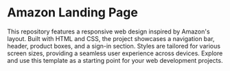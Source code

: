 # Amazon Landing Page
 This repository features a responsive web design inspired by Amazon's layout. Built with HTML and CSS, the project showcases a navigation bar, header, product boxes, and a sign-in section. Styles are tailored for various screen sizes, providing a seamless user experience across devices. Explore and use this template as a starting point for your web development projects.
